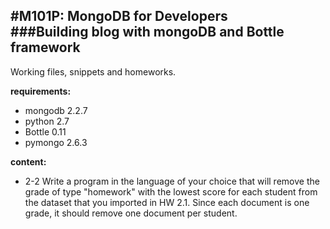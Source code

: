 #M101P: MongoDB for Developers  
###Building blog with mongoDB and Bottle framework
---
Working files, snippets and homeworks.  

__requirements:__ 

*   mongodb 2.2.7 
*   python 2.7
*   Bottle 0.11
*   pymongo 2.6.3

__content:__

*	2-2 Write a program in the language of your choice that will remove the grade of type "homework" with the lowest score for each student from the dataset that you imported in HW 2.1. Since each document is one grade, it should remove one document per student. 